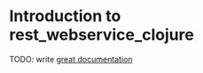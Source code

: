 # Introduction to rest_webservice_clojure

TODO: write [great documentation](http://jacobian.org/writing/what-to-write/)
